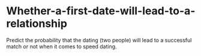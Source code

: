 # Whether-a-first-date-will-lead-to-a-relationship
Predict the probability that the dating (two people) will lead to a successful match or not when it comes to speed dating.

